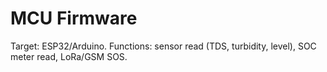 # MCU Firmware

Target: ESP32/Arduino. Functions: sensor read (TDS, turbidity, level), SOC meter read, LoRa/GSM SOS.
